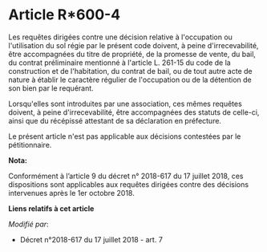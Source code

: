 # Article R*600-4

Les requêtes dirigées contre une décision relative à l'occupation ou l'utilisation du sol régie par le présent code doivent,
à peine d'irrecevabilité, être accompagnées du titre de propriété, de la promesse de vente, du bail, du contrat préliminaire
mentionné à l'article L. 261-15 du code de la construction et de l'habitation, du contrat de bail, ou de tout autre acte de
nature à établir le caractère régulier de l'occupation ou de la détention de son bien par le requérant.

Lorsqu'elles sont introduites par une association, ces mêmes requêtes doivent, à peine d'irrecevabilité, être accompagnées
des statuts de celle-ci, ainsi que du récépissé attestant de sa déclaration en préfecture.

Le présent article n'est pas applicable aux décisions contestées par le pétitionnaire.

**Nota:**

Conformément à l’article 9 du décret n° 2018-617 du 17 juillet 2018, ces dispositions sont applicables aux requêtes dirigées
contre des décisions intervenues après le 1er octobre 2018.

**Liens relatifs à cet article**

_Modifié par_:

  - Décret n°2018-617 du 17 juillet 2018 - art. 7
